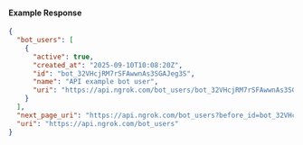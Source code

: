 <!-- Code generated for API Clients. DO NOT EDIT. -->

#### Example Response

```json
{
  "bot_users": [
    {
      "active": true,
      "created_at": "2025-09-10T10:08:20Z",
      "id": "bot_32VHcjRM7rSFAwwnAs3SGAJeg3S",
      "name": "API example bot user",
      "uri": "https://api.ngrok.com/bot_users/bot_32VHcjRM7rSFAwwnAs3SGAJeg3S"
    }
  ],
  "next_page_uri": "https://api.ngrok.com/bot_users?before_id=bot_32VHcjRM7rSFAwwnAs3SGAJeg3S&limit=1",
  "uri": "https://api.ngrok.com/bot_users"
}
```
